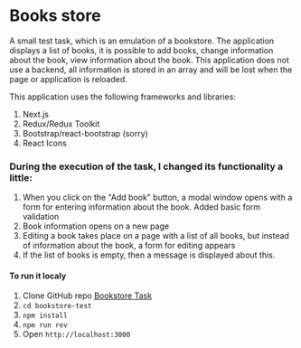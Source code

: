 # Books store

A small test task, which is an emulation of a bookstore. The application displays a list of books, it is possible to add books, change information about the book, view information about the book. This application does not use a backend, all information is stored in an array and will be lost when the page or application is reloaded.



This application uses the following frameworks and libraries:

1. Next.js
2. Redux/Redux Toolkit
3. Bootstrap/react-bootstrap (sorry)
4. React Icons

### During the execution of the task, I changed its functionality a little:

1. When you click on the "Add book" button, a modal window opens with a form for entering information about the book. Added basic form validation
2. Book information opens on a new page
3. Editing a book takes place on a page with a list of all books, but instead of information about the book, a form for editing appears
4. If the list of books is empty, then a message is displayed about this.

#### To run it localy

1. Clone GitHub repo [Bookstore Task](https://github.com/n0ne/bookstore-test)
2. `cd bookstore-test`
3. `npm install`
4. `npm run rev`
5. Open `http://localhost:3000`
